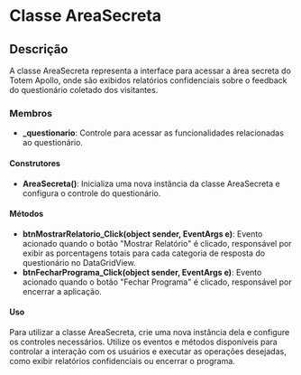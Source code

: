 # Classe AreaSecreta

## Descrição

A classe AreaSecreta representa a interface para acessar a área secreta do Totem Apollo, onde são exibidos relatórios confidenciais sobre o feedback do questionário coletado dos visitantes.

### Membros

- **_questionario**: Controle para acessar as funcionalidades relacionadas ao questionário.

#### Construtores

- **AreaSecreta()**: Inicializa uma nova instância da classe AreaSecreta e configura o controle do questionário.

#### Métodos

- **btnMostrarRelatorio_Click(object sender, EventArgs e)**: Evento acionado quando o botão "Mostrar Relatório" é clicado, responsável por exibir as porcentagens totais para cada categoria de resposta do questionário no DataGridView.
- **btnFecharPrograma_Click(object sender, EventArgs e)**: Evento acionado quando o botão "Fechar Programa" é clicado, responsável por encerrar a aplicação.

#### Uso

Para utilizar a classe AreaSecreta, crie uma nova instância dela e configure os controles necessários. Utilize os eventos e métodos disponíveis para controlar a interação com os usuários e executar as operações desejadas, como exibir relatórios confidenciais ou encerrar o programa.
